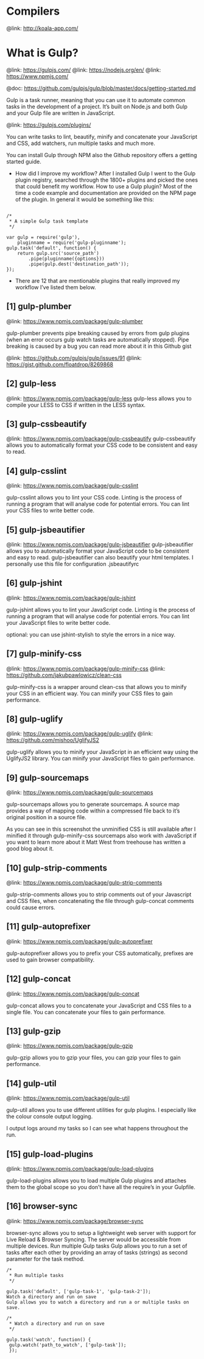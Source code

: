 # Compilers
@link: http://koala-app.com/


# What is Gulp?
@link: https://gulpjs.com/
@link: https://nodejs.org/en/
@link: https://www.npmjs.com/

@doc: https://github.com/gulpjs/gulp/blob/master/docs/getting-started.md

Gulp is a task runner, meaning that you can use it to automate common tasks in the development of a project. It’s built on Node.js and both Gulp and your Gulp file are written in JavaScript.

@link: https://gulpjs.com/plugins/

You can write tasks to lint, beautify, minify and concatenate your JavaScript and CSS, add watchers, run multiple tasks and much more.

You can install Gulp through NPM also the Github repository offers a getting started guide.

- How did I improve my workflow?
After I installed Gulp I went to the Gulp plugin registry, searched through the 1800+ plugins and picked the ones that could benefit my workflow.
How to use a Gulp plugin?
Most of the time a code example and documentation are provided on the NPM page of the plugin. In general it would be something like this:

```

/*
 * A simple Gulp task template
 */

var gulp = require('gulp'),
    pluginname = require('gulp-pluginname');
gulp.task('default', function() {
    return gulp.src('source_path')
        .pipe(pluginname({options}))
        .pipe(gulp.dest('destination_path'));
});
```

- There are 12 that are mentionable plugins that really improved my workflow I’ve listed them below.

## [1] gulp-plumber
@link: https://www.npmjs.com/package/gulp-plumber

gulp-plumber prevents pipe breaking caused by errors from gulp plugins (when an error occurs gulp watch tasks are automatically stopped).
Pipe breaking is caused by a bug you can read more about it in this Github gist

@link: https://github.com/gulpjs/gulp/issues/91
@link: https://gist.github.com/floatdrop/8269868

## [2] gulp-less
@link: https://www.npmjs.com/package/gulp-less
gulp-less allows you to compile your LESS to CSS if written in the LESS syntax.

## [3] gulp-cssbeautify
@link: https://www.npmjs.com/package/gulp-cssbeautify
gulp-cssbeautify allows you to automatically format your CSS code to be consistent and easy to read.

## [4] gulp-csslint
@link: https://www.npmjs.com/package/gulp-csslint

gulp-csslint allows you to lint your CSS code. Linting is the process of running a program that will analyse code for potential errors. You can lint your CSS files to write better code.

## [5] gulp-jsbeautifier
@link: https://www.npmjs.com/package/gulp-jsbeautifier
gulp-jsbeautifier allows you to automatically format your JavaScript code to be consistent and easy to read. gulp-jsbeautifier can also beautify your html templates.
I personally use this file for configuration .jsbeautifyrc

## [6] gulp-jshint
@link: https://www.npmjs.com/package/gulp-jshint

gulp-jshint allows you to lint your JavaScript code. Linting is the process of running a program that will analyse code for potential errors. You can lint your JavaScript files to write better code.

optional: you can use jshint-stylish to style the errors in a nice way.

## [7] gulp-minify-css
@link: https://www.npmjs.com/package/gulp-minify-css
@link: https://github.com/jakubpawlowicz/clean-css

gulp-minify-css is a wrapper around clean-css that allows you to minify your CSS in an efficient way. You can minify your CSS files to gain performance.

## [8] gulp-uglify
@link: https://www.npmjs.com/package/gulp-uglify
@link: https://github.com/mishoo/UglifyJS2

gulp-uglify allows you to minify your JavaScript in an efficient way using the UglifyJS2 library. You can minify your JavaScript files to gain performance.

## [9] gulp-sourcemaps
@link: https://www.npmjs.com/package/gulp-sourcemaps

gulp-sourcemaps allows you to generate sourcemaps. A source map provides a way of mapping code within a compressed file back to it’s original position in a source file.

As you can see in this screenshot the unminified CSS is still available after I minified it through gulp-minify-css
sourcemaps also work with JavaScript if you want to learn more about it Matt West from treehouse has written a good blog about it.

## [10] gulp-strip-comments
@link: https://www.npmjs.com/package/gulp-strip-comments

gulp-strip-comments allows you to strip comments out of your Javascript and CSS files, when concatenating the file through gulp-concat comments could cause errors.

## [11] gulp-autoprefixer
@link: https://www.npmjs.com/package/gulp-autoprefixer

gulp-autoprefixer allows you to prefix your CSS automatically, prefixes are used to gain browser compatibility.

## [12] gulp-concat
@link: https://www.npmjs.com/package/gulp-concat

gulp-concat allows you to concatenate your JavaScript and CSS files to a single file. You can concatenate your files to gain performance.

## [13] gulp-gzip
@link: https://www.npmjs.com/package/gulp-gzip

gulp-gzip allows you to gzip your files, you can gzip your files to gain performance.

## [14] gulp-util
@link: https://www.npmjs.com/package/gulp-util

gulp-util allows you to use different utilities for gulp plugins. I especially like the colour console output logging.

I output logs around my tasks so I can see what happens throughout the run.

## [15] gulp-load-plugins
@link: https://www.npmjs.com/package/gulp-load-plugins

gulp-load-plugins allows you to load multiple Gulp plugins and attaches them to the global scope so you don’t have all the require’s in your Gulpfile.

## [16] browser-sync
@link: https://www.npmjs.com/package/browser-sync

browser-sync allows you to setup a lightweight web server with support for Live Reload & Browser Syncing. The server would be accessible from multiple devices.
Run multiple Gulp tasks
Gulp allows you to run a set of tasks after each other by providing an array of tasks (strings) as second parameter for the task method.

```
/*
 * Run multiple tasks
 */

gulp.task('default', ['gulp-task-1', 'gulp-task-2']);
Watch a directory and run on save
Gulp allows you to watch a directory and run a or multiple tasks on save.
```

```
/*
 * Watch a directory and run on save
 */

gulp.task('watch', function() {
 gulp.watch('path_to_watch', ['gulp-task']);
 });
```

